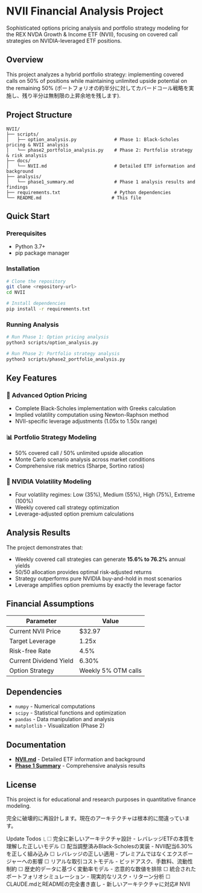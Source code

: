 # NVII Financial Analysis Project

Sophisticated options pricing analysis and portfolio strategy modeling for the REX NVDA Growth & Income ETF (NVII), focusing on covered call strategies on NVIDIA-leveraged ETF positions.

## Overview

This project analyzes a hybrid portfolio strategy: implementing covered calls on 50% of positions while maintaining unlimited upside potential on the remaining 50% (ポートフォリオの約半分に対してカバードコール戦略を実施し、残り半分は無制限の上昇余地を残します).

## Project Structure

```
NVII/
├── scripts/
│   ├── option_analysis.py              # Phase 1: Black-Scholes pricing & NVII analysis
│   └── phase2_portfolio_analysis.py    # Phase 2: Portfolio strategy & risk analysis
├── docs/
│   └── NVII.md                         # Detailed ETF information and background
├── analysis/
│   └── phase1_summary.md               # Phase 1 analysis results and findings
├── requirements.txt                    # Python dependencies
└── README.md                          # This file
```

## Quick Start

### Prerequisites

- Python 3.7+
- pip package manager

### Installation

```bash
# Clone the repository
git clone <repository-url>
cd NVII

# Install dependencies
pip install -r requirements.txt
```

### Running Analysis

```bash
# Run Phase 1: Option pricing analysis
python3 scripts/option_analysis.py

# Run Phase 2: Portfolio strategy analysis
python3 scripts/phase2_portfolio_analysis.py
```

## Key Features

### 🧮 Advanced Option Pricing
- Complete Black-Scholes implementation with Greeks calculation
- Implied volatility computation using Newton-Raphson method
- NVII-specific leverage adjustments (1.05x to 1.50x range)

### 📊 Portfolio Strategy Modeling
- 50% covered call / 50% unlimited upside allocation
- Monte Carlo scenario analysis across market conditions
- Comprehensive risk metrics (Sharpe, Sortino ratios)

### 🎯 NVIDIA Volatility Modeling
- Four volatility regimes: Low (35%), Medium (55%), High (75%), Extreme (100%)
- Weekly covered call strategy optimization
- Leverage-adjusted option premium calculations

## Analysis Results

The project demonstrates that:
- Weekly covered call strategies can generate **15.6% to 76.2%** annual yields
- 50/50 allocation provides optimal risk-adjusted returns
- Strategy outperforms pure NVIDIA buy-and-hold in most scenarios
- Leverage amplifies option premiums by exactly the leverage factor

## Financial Assumptions

| Parameter | Value |
|-----------|-------|
| Current NVII Price | $32.97 |
| Target Leverage | 1.25x |
| Risk-free Rate | 4.5% |
| Current Dividend Yield | 6.30% |
| Option Strategy | Weekly 5% OTM calls |

## Dependencies

- `numpy` - Numerical computations
- `scipy` - Statistical functions and optimization
- `pandas` - Data manipulation and analysis
- `matplotlib` - Visualization (Phase 2)

## Documentation

- **[NVII.md](docs/NVII.md)** - Detailed ETF information and background
- **[Phase 1 Summary](analysis/phase1_summary.md)** - Comprehensive analysis results

## License

This project is for educational and research purposes in quantitative finance modeling.


完全に破壊的に再設計します。現在のアーキテクチャは根本的に間違っています。

  Update Todos
  ⎿  ☐ 完全に新しいアーキテクチャ設計 - レバレッジETFの本質を理解した正しいモデル
     ☐ 配当調整済みBlack-Scholesの実装 - NVII配当6.30%を正しく組み込み
     ☐ レバレッジの正しい適用 - プレミアムではなくエクスポージャーへの影響
     ☐ リアルな取引コストモデル - ビッドアスク、手数料、流動性制約
     ☐ 歴史的データに基づく変動率モデル - 恣意的な数値を排除
     ☐ 統合されたポートフォリオシミュレーション - 現実的なリスク・リターン分析
     ☐ CLAUDE.mdとREADMEの完全書き直し - 新しいアーキテクチャに対応# NVII
